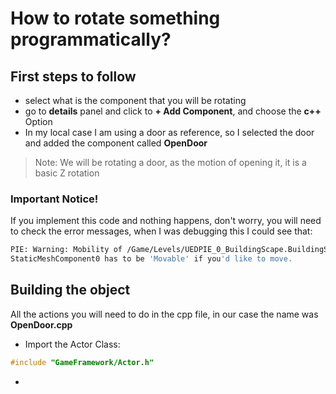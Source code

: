 # How to rotate something programmatically?

## First steps to follow
* select what is the component that you will be rotating
* go to **details** panel and click to **+ Add Component**, and choose the **c++** Option
* In my local case I am using a door as reference, so I selected the door and added the component called **OpenDoor**
> Note: We will be rotating a door, as the motion of opening it, it is a basic Z rotation

### Important Notice!
If you implement this code and nothing happens, don't worry, you will need to check the error messages, when I was debugging this I could see that:

```bash
PIE: Warning: Mobility of /Game/Levels/UEDPIE_0_BuildingScape.BuildingScape:PersistentLevel.01-door2_9 :
StaticMeshComponent0 has to be 'Movable' if you'd like to move.
```


## Building the object
All the actions you will need to do in the cpp file, in our case the name was **OpenDoor.cpp**
* Import the Actor Class:
```cpp
#include "GameFramework/Actor.h"
```
*

